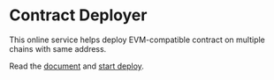 # Contract Deployer

This online service helps deploy EVM-compatible contract on multiple chains with same address.

Read the [document](doc.md) and [start deploy](https://deploy.eth.itranswarp.com).

